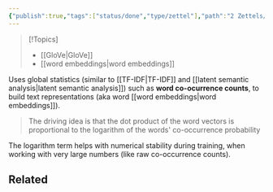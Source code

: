 ```yaml
---
{"publish":true,"tags":["status/done","type/zettel"],"path":"2 Zettels/GloVe key idea.md","permalink":"/2-zettels/glo-ve-key-idea/","PassFrontmatter":true}
---
```




> [!Topics]
> - [[GloVe\|GloVe]]
> - [[word embeddings\|word embeddings]]

Uses global statistics (similar to [[TF-IDF\|TF-IDF]] and [[latent semantic analysis\|latent semantic analysis]]) such as **word co-ocurrence counts**, to build text representations (aka word [[word embeddings\|word embeddings]]). 

> The driving idea is that the dot product of the word vectors is proportional to the logarithm of the words' co-occurrence probability

The logarithm term helps with numerical stability during training, when working with very large numbers (like raw co-occurrence counts).

## Related
